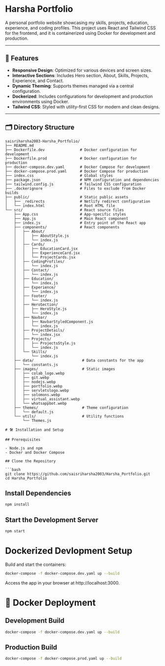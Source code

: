 # Harsha Portfolio

A personal portfolio website showcasing my skills, projects, education, experience, and coding profiles. This project uses React and Tailwind CSS for the frontend, and it is containerized using Docker for development and production.

---

## 🚀 Features

- **Responsive Design**: Optimized for various devices and screen sizes.
- **Interactive Sections**: Includes Hero section, About, Skills, Projects, Experience, and Contact.
- **Dynamic Theming**: Supports themes managed via a central configuration.
- **Dockerized**: Includes configurations for development and production environments using Docker.
- **Tailwind CSS**: Styled with utility-first CSS for modern and clean designs.

---

## 🗂️ Directory Structure

```plaintext
saisriharsha2003-Harsha_Portfolio/
├── README.md
├── Dockerfile.dev                # Docker configuration for development
├── Dockerfile.prod               # Docker configuration for production
├── docker-compose.dev.yaml       # Docker Compose for development
├── docker-compose.prod.yaml      # Docker Compose for production
├── index.css                     # Global styles
├── package.json                  # NPM configuration and dependencies
├── tailwind.config.js            # Tailwind CSS configuration
├── .dockerignore                 # Files to exclude from Docker builds
├── public/                       # Static public assets
│   ├── _redirects                # Netlify redirect configuration
│   └── index.html                # Root HTML file
└── src/                          # React source files
    ├── App.css                   # App-specific styles
    ├── App.js                    # Main React component
    ├── index.js                  # Entry point of the React app
    ├── components/               # React components
    │   ├── About/
    │   │   ├── AboutStyle.js
    │   │   └── index.js
    │   ├── Cards/
    │   │   ├── EducationCard.jsx
    │   │   ├── ExperienceCard.jsx
    │   │   └── ProjectCards.jsx
    │   ├── CodingProfiles/
    │   │   └── index.js
    │   ├── Contact/
    │   │   └── index.js
    │   ├── Education/
    │   │   └── index.js
    │   ├── Experience/
    │   │   └── index.js
    │   ├── Footer/
    │   │   └── index.js
    │   ├── HeroSection/
    │   │   ├── HeroStyle.js
    │   │   └── index.js
    │   ├── Navbar/
    │   │   ├── NavbarStyledComponent.js
    │   │   └── index.js
    │   ├── ProjectDetails/
    │   │   └── index.jsx
    │   ├── Projects/
    │   │   ├── ProjectsStyle.js
    │   │   └── index.js
    │   └── Skills/
    │       └── index.js
    ├── data/                      # Data constants for the app
    │   └── constants.js
    ├── images/                    # Static images
    │   ├── colab_logo.webp
    │   ├── git.webp
    │   ├── nodejs.webp
    │   ├── portfolio.webp
    │   ├── servletslogo.webp
    │   ├── solomons.webp
    │   ├── virtual_assistant.webp
    │   └── whatsappbot.webp
    ├── themes/                    # Theme configuration
    │   └── default.js
    └── utils/                     # Utility functions
        └── Themes.js

# 🛠️ Installation and Setup

## Prerequisites

- Node.js and npm
- Docker and Docker Compose

## Clone the Repository

```bash
git clone https://github.com/saisriharsha2003/Harsha_Portfolio.git
cd Harsha_Portfolio
```

## Install Dependencies

```bash
npm install
```

## Start the Development Server

```bash
npm start
```

# Dockerized Devlopment Setup

Build and start the containers:

```bash
docker-compose -f docker-compose.dev.yaml up --build
```

Access the app in your browser at http://localhost:3000.

# 🐳 Docker Deployment

## Development Build

```bash
docker-compose -f docker-compose.dev.yaml up --build
```

## Production Build

```bash
docker-compose -f docker-compose.prod.yaml up --build
```


